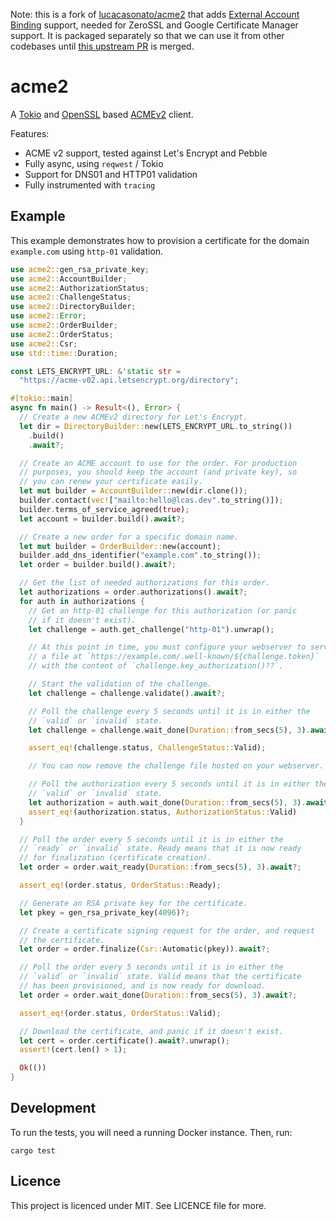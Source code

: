Note: this is a fork of [lucacasonato/acme2](https://github.com/lucacasonato/acme2) that adds [External Account Binding](https://dev.digicert.com/services-api/api-keys/acme-external-account-binding/)
support, needed for ZeroSSL and Google Certificate Manager support. It is packaged separately so that we can use it from other codebases until [this upstream PR](https://github.com/lucacasonato/acme2/pull/21)
is merged.

# acme2

A [Tokio](https://crates.io/crates/tokio) and
[OpenSSL](https://crates.io/crates/openssl) based
[ACMEv2](https://tools.ietf.org/html/rfc8555) client.

Features:

- ACME v2 support, tested against Let's Encrypt and Pebble
- Fully async, using `reqwest` / Tokio
- Support for DNS01 and HTTP01 validation
- Fully instrumented with `tracing`

## Example

This example demonstrates how to provision a certificate for the domain
`example.com` using `http-01` validation.

```rust
use acme2::gen_rsa_private_key;
use acme2::AccountBuilder;
use acme2::AuthorizationStatus;
use acme2::ChallengeStatus;
use acme2::DirectoryBuilder;
use acme2::Error;
use acme2::OrderBuilder;
use acme2::OrderStatus;
use acme2::Csr;
use std::time::Duration;

const LETS_ENCRYPT_URL: &'static str =
  "https://acme-v02.api.letsencrypt.org/directory";

#[tokio::main]
async fn main() -> Result<(), Error> {
  // Create a new ACMEv2 directory for Let's Encrypt.
  let dir = DirectoryBuilder::new(LETS_ENCRYPT_URL.to_string())
    .build()
    .await?;

  // Create an ACME account to use for the order. For production
  // purposes, you should keep the account (and private key), so
  // you can renew your certificate easily.
  let mut builder = AccountBuilder::new(dir.clone());
  builder.contact(vec!["mailto:hello@lcas.dev".to_string()]);
  builder.terms_of_service_agreed(true);
  let account = builder.build().await?;

  // Create a new order for a specific domain name.
  let mut builder = OrderBuilder::new(account);
  builder.add_dns_identifier("example.com".to_string());
  let order = builder.build().await?;

  // Get the list of needed authorizations for this order.
  let authorizations = order.authorizations().await?;
  for auth in authorizations {
    // Get an http-01 challenge for this authorization (or panic
    // if it doesn't exist).
    let challenge = auth.get_challenge("http-01").unwrap();

    // At this point in time, you must configure your webserver to serve
    // a file at `https://example.com/.well-known/${challenge.token}`
    // with the content of `challenge.key_authorization()??`.

    // Start the validation of the challenge.
    let challenge = challenge.validate().await?;

    // Poll the challenge every 5 seconds until it is in either the
    // `valid` or `invalid` state.
    let challenge = challenge.wait_done(Duration::from_secs(5), 3).await?;

    assert_eq!(challenge.status, ChallengeStatus::Valid);

    // You can now remove the challenge file hosted on your webserver.

    // Poll the authorization every 5 seconds until it is in either the
    // `valid` or `invalid` state.
    let authorization = auth.wait_done(Duration::from_secs(5), 3).await?;
    assert_eq!(authorization.status, AuthorizationStatus::Valid)
  }

  // Poll the order every 5 seconds until it is in either the
  // `ready` or `invalid` state. Ready means that it is now ready
  // for finalization (certificate creation).
  let order = order.wait_ready(Duration::from_secs(5), 3).await?;

  assert_eq!(order.status, OrderStatus::Ready);

  // Generate an RSA private key for the certificate.
  let pkey = gen_rsa_private_key(4096)?;

  // Create a certificate signing request for the order, and request
  // the certificate.
  let order = order.finalize(Csr::Automatic(pkey)).await?;

  // Poll the order every 5 seconds until it is in either the
  // `valid` or `invalid` state. Valid means that the certificate
  // has been provisioned, and is now ready for download.
  let order = order.wait_done(Duration::from_secs(5), 3).await?;

  assert_eq!(order.status, OrderStatus::Valid);

  // Download the certificate, and panic if it doesn't exist.
  let cert = order.certificate().await?.unwrap();
  assert!(cert.len() > 1);

  Ok(())
}
```

## Development

To run the tests, you will need a running Docker instance. Then, run:

```
cargo test
```

## Licence

This project is licenced under MIT. See LICENCE file for more.
